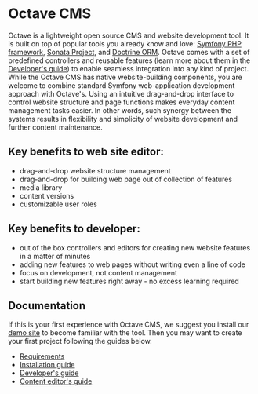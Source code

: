 Octave CMS
==========

Octave is a lightweight open source CMS and website development tool.
It is built on top of popular tools you already know and love: [Symfony PHP framework](https://symfony.com/), [Sonata Project](https://sonata-project.org/), and [Doctrine ORM](http://www.doctrine-project.org/).
Octave comes with a set of predefined controllers and reusable features (learn more about them in the [Developer's guide](docs/Developers-guide.md)) to enable seamless integration into any kind of project. 
While the Octave CMS has native website-building components, you are welcome to combine standard Symfony web-application development approach with Octave's.
Using an intuitive drag-and-drop interface to control website structure and page functions makes everyday content management tasks easier.
In other words, such synergy between the systems results in flexibility and simplicity of website development and further content maintenance.

## Key benefits to web site editor:
* drag-and-drop website structure management
* drag-and-drop for building web page out of collection of features 
* media library
* content versions
* customizable user roles

## Key benefits to developer:
* out of the box controllers and editors for creating new website features in a matter of minutes
* adding new features to web pages without writing even a line of code  
* focus on development, not content management 
* start building new features right away - no excess learning required

## Documentation

If this is your first experience with Octave CMS, we suggest you install our [demo site](https://github.com/cms) to become familiar with the tool. 
Then you may want to create your first project following the guides below.

* [Requirements](docs/Requirements.md)
* [Installation guide](docs/Installation.md)
* [Developer's guide](docs/Developers-guide.md)
* [Content editor's guide]() 
